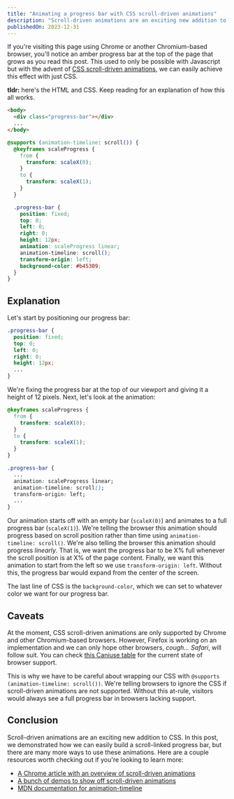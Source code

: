 ```yaml
---
title: "Animating a progress bar with CSS scroll-driven animations"
description: "Scroll-driven animations are an exciting new addition to CSS. In this post, we build a scroll-linked progress bar that fills up as you scroll down the page."
publishedOn: 2023-12-31
---
```


If you're visiting this page using Chrome or another Chromium-based browser, you'll notice an amber progress bar at the top of the page that grows as you read this post. This used to only be possible with Javascript but with the advent of [CSS scroll-driven animations](https://developer.mozilla.org/en-US/docs/Web/CSS/CSS_scroll-driven_animations), we can easily achieve this effect with just CSS.

**tldr:** here's the HTML and CSS. Keep reading for an explanation of how this all works.

```html {2}
<body>
  <div class="progress-bar"></div>
  ...
</body>
```

```css
@supports (animation-timeline: scroll()) {
  @keyframes scaleProgress {
    from {
      transform: scaleX(0);
    }
    to {
      transform: scaleX(1);
    }
  }

  .progress-bar {
    position: fixed;
    top: 0;
    left: 0;
    right: 0;
    height: 12px;
    animation: scaleProgress linear;
    animation-timeline: scroll();
    transform-origin: left;
    background-color: #b45309;
  }
}
```

## Explanation

Let's start by positioning our progress bar:

```css {2-6}
.progress-bar {
  position: fixed;
  top: 0;
  left: 0;
  right: 0;
  height: 12px;
  ...
}
```

We're fixing the progress bar at the top of our viewport and giving it a height of 12 pixels. Next, let's look at the animation:

```css {1-8,12-14}
@keyframes scaleProgress {
  from {
    transform: scaleX(0);
  }
  to {
    transform: scaleX(1);
  }
}

.progress-bar {
  ...
  animation: scaleProgress linear;
  animation-timeline: scroll();
  transform-origin: left;
  ...
}
```

Our animation starts off with an empty bar (`scaleX(0)`) and animates to a full progress bar (`scaleX(1)`). We're telling the browser this animation should progress based on scroll position rather than time using `animation-timeline: scroll()`. We're also telling the browser this animation should progress *linearly*. That is, we want the progress bar to be X% full whenever the scroll position is at X% of the page content. Finally, we want this animation to start from the left so we use `transform-origin: left`. Without this, the progress bar would expand from the center of the screen.

The last line of CSS is the `background-color`, which we can set to whatever color we want for our progress bar.

## Caveats

At the moment, CSS scroll-driven animations are only supported by Chrome and other Chromium-based browsers. However, Firefox is working on an implementation and we can only hope other browsers, *cough... Safari*, will follow suit. You can check [this Caniuse table](https://caniuse.com/mdn-css_properties_scroll-timeline) for the current state of browser support.

This is why we have to be careful about wrapping our CSS with `@supports (animation-timeline: scroll())`. We're telling browsers to ignore the CSS if scroll-driven animations are not supported. Without this at-rule, visitors would always see a full progress bar in browsers lacking support.

## Conclusion

Scroll-driven animations are an exciting new addition to CSS. In this post, we demonstrated how we can easily build a scroll-linked progress bar, but there are many more ways to use these animations. Here are a couple resources worth checking out if you're looking to learn more:

* [A Chrome article with an overview of scroll-driven animations](https://developer.chrome.com/docs/css-ui/scroll-driven-animations)
* [A bunch of demos to show off scroll-driven animations](https://scroll-driven-animations.style/)
* [MDN documentation for animation-timeline](https://developer.mozilla.org/en-US/docs/Web/CSS/animation-timeline)
